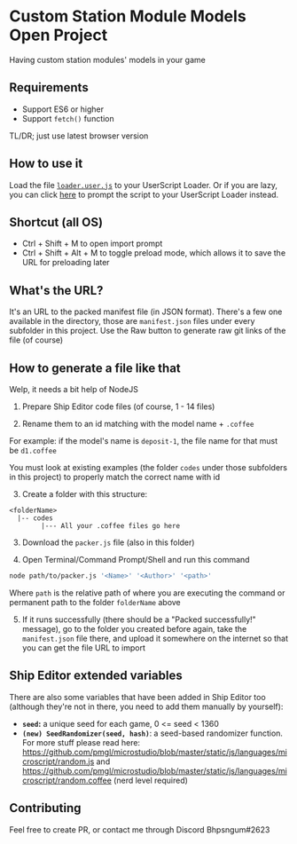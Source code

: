 # Custom Station Module Models Open Project
Having custom station modules' models in your game

## Requirements
* Support ES6 or higher
* Support `fetch()` function

TL/DR; just use latest browser version
## How to use it
Load the file [`loader.user.js`](./loader.user.js) to your UserScript Loader. Or if you are lazy, you can click [here](https://github.com/Bhpsngum/starblast-snippets/raw/master/CustomStationModuleModels/loader.user.js) to prompt the script to your UserScript Loader instead.

## Shortcut (all OS)
* Ctrl + Shift + M to open import prompt
* Ctrl + Shift + Alt + M to toggle preload mode, which allows it to save the URL for preloading later

## What's the URL?
It's an URL to the packed manifest file (in JSON format).
There's a few one available in the directory, those are `manifest.json` files under every subfolder in this project. Use the Raw button to generate raw git links of the file (of course)
## How to generate a file like that
Welp, it needs a bit help of NodeJS

1. Prepare Ship Editor code files (of course, 1 - 14 files)

2. Rename them to an id matching with the model name + `.coffee`

For example: if the model's name is `deposit-1`, the file name for that must be `d1.coffee`

You must look at existing examples (the folder `codes` under those subfolders in this project) to properly match the correct name with id

3. Create a folder with this structure:
```
<folderName>
  |-- codes
        |--- All your .coffee files go here
```
3. Download the `packer.js` file (also in this folder)

4. Open Terminal/Command Prompt/Shell and run this command

```bash
node path/to/packer.js '<Name>' '<Author>' '<path>'
```
Where `path` is the relative path of where you are executing the command or permanent path to the folder `folderName` above

5. If it runs successfully (there should be a "Packed successfully!" message), go to the folder you created before again, take the `manifest.json` file there, and upload it somewhere on the internet so that you can get the file URL to import

## Ship Editor extended variables
There are also some variables that have been added in Ship Editor too (although they're not in there, you need to add them manually by yourself):
* **`seed`:** a unique seed for each game, 0 <= seed < 1360
* **`(new) SeedRandomizer(seed, hash)`**: a seed-based randomizer function. For more stuff please read here: https://github.com/pmgl/microstudio/blob/master/static/js/languages/microscript/random.js and https://github.com/pmgl/microstudio/blob/master/static/js/languages/microscript/random.coffee (nerd level required)

## Contributing
Feel free to create PR, or contact me through Discord Bhpsngum#2623